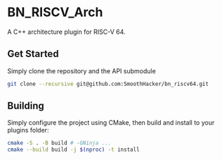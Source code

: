 # BN_RISCV_Arch

A C++ architecture plugin for RISC-V 64.

## Get Started
Simply clone the repository and the API submodule

```sh
git clone --recursive git@github.com:SmoothHacker/bn_riscv64.git
```

## Building

Simply configure the project using CMake, then build and install to your plugins folder:

```sh
cmake -S . -B build # -GNinja ...
cmake --build build -j $(nproc) -t install
```
